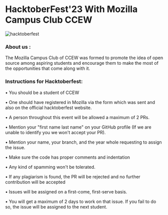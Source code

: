 # HacktoberFest'23 With Mozilla Campus Club CCEW

![hacktoberfest](https://github.com/Mozilla-Campus-Club-Cummins/HacktoberFest23_MozillaCCEW/assets/99483160/72daa448-af58-473e-b9bf-16061114b666)


### About us :
The Mozilla Campus Club of CCEW was formed to promote the idea of open source among aspiring students and encourage them to make the most of the opportunities that come along with it.

### Instructions for Hacktoberfest:
• You should be a student of CCEW 

• One should have registered in Mozilla via the form which was sent and also on the official hacktoberfest website.

• A person throughout this event will be allowed a maximum of 2 PRs.

• Mention your "first name last name" on your GitHub profile (If we are unable to identify you we won't accept your PR).

• Mention your name, your branch, and the year whole requesting to assign the issue.

• Make sure the code has proper comments and indentation

• Any kind of spamming won't be tolerated.

• If any plagiarism is found, the PR will be rejected and no further contribution will be accepted

• Issues will be assigned on a first-come, first-serve basis.

• You will get a maximum of 2 days to work on that issue. If you fail to do so, the issue will be assigned to the next student.






